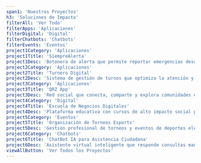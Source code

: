 ```yaml
---
span1: 'Nuestros Proyectos'
h3: 'Soluciones de Impacto'
filterAll: 'Ver Todo'
filterApps: 'Aplicaciones'
filterDigital: 'Digital'
filterChatbots: 'Chatbots'
filterEvents: 'Eventos'
project1Category: 'Aplicaciones'
project1Title: 'SiempreAlerta'
project1Desc: 'Botonera de alerta que permite reportar emergencias desde cualquier dispositivo móvil: incidentes policiales, urgencias médicas, intervención de bomberos o situaciones de violencia de género.'
project2Category: 'Aplicaciones'
project2Title: 'Turnero Digital'
project2Desc: 'Sistema de gestión de turnos que optimiza la atención y reduce tiempos de espera.'
project3Category: 'Aplicaciones'
project3Title: 'QRZ App'
project3Desc: 'Red social que conecta, comparte y explora comunidades específicas de forma personalizada.'
project4Category: 'Digital'
project4Title: 'Escuela de Negocios Digitales'
project4Desc: 'Plataforma educativa con cursos de alto impacto social para el desarrollo de habilidades digitales.'
project5Category: 'Eventos'
project5Title: 'Organización de Torneos Esports'
project5Desc: 'Gestión profesional de torneos y eventos de deportes electrónicos con experiencias inmersivas para jugadores y audiencia.'
project6Category: 'Chatbots'
project6Title: 'ChatBot IA para Asistencia Ciudadana'
project6Desc: 'Asistente virtual inteligente que responde consultas manteniendo el contexto de la conversación. Incluye panel administrativo para gestionar contenidos informativos relevantes.'
viewAllButton: 'Ver Todos los Proyectos'
---
```


